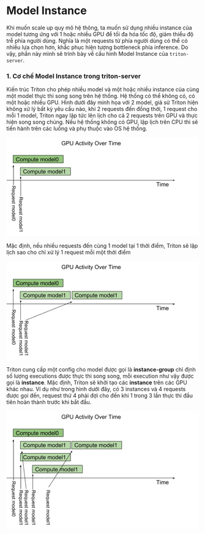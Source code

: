 # Model Instance

Khi muốn scale up quy mô hệ thông, ta muốn sử dụng nhiều instance của model tương ứng với 1 hoặc nhiều GPU để tối đa hóa tốc độ, giảm thiểu độ trễ phía người dùng. Nghĩa là một requests từ phía người dùng có thể có nhiều lựa chọn hơn, khắc phục hiện tượng bottleneck phía inference. Do vậy, phần này mình sẽ trình bày về cấu hình Model Instance của ```triton-server```.
### 1. Cơ chế Model Instance trong triton-server
Kiến trúc Triton cho phép nhiều model và một hoặc nhiều instance của cùng một model thực thi song song trên hệ thống. Hệ thống có thể không có, có một hoặc nhiều GPU. Hình dưới đây minh họa với 2 model, giả sử Triton hiện không xử lý bất kỳ yêu cầu nào, khi 2 requests đến đồng thời, 1 request cho mỗi 1 model, Triton ngay lập tức lên lịch cho cả 2 requests trên GPU và thực hiện song song chúng. Nếu hệ thống không có GPU, lập lịch trên CPU thì sẽ tiến hành trên các luồng và phụ thuộc vào OS hệ thống.
<p align="left">
  <img src="../fig/multi_model_exec.png" width="800">
</p>

Mặc định, nếu nhiều requests đến cùng 1 model tại 1 thời điểm, Triton sẽ lập lịch sao cho chỉ xử lý 1 request mỗi một thời điểm
<p align="left">
  <img src="../fig/multi_model_serial_exec.png" width="800">
</p>

Triton cung cấp một config cho model được gọi là **instance-group** chỉ định số lượng executions được thực thi song song, mỗi execution như vậy được gọi là **instance**. Mặc định, Triton sẽ khởi tạo các **instance** trên các GPU khác nhau. Ví dụ như trong hình dưới đây, có 3 instances và 4 requests được gọi đến, request thứ 4 phải đợi cho đến khi 1 trong 3 lần thực thi đầu tiên hoàn thành trước khi bắt đầu.
<p align="left">
  <img src="../fig/multi_model_parallel_exec.png" width="800">
</p>